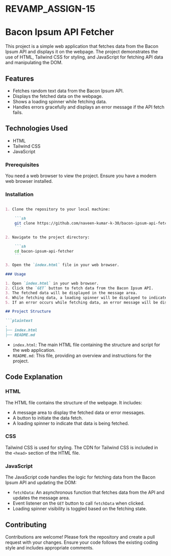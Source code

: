 # REVAMP_ASSIGN-15

# Bacon Ipsum API Fetcher

This project is a simple web application that fetches data from the Bacon Ipsum API and displays it on the webpage. The project demonstrates the use of HTML, Tailwind CSS for styling, and JavaScript for fetching API data and manipulating the DOM.

## Features

- Fetches random text data from the Bacon Ipsum API.
- Displays the fetched data on the webpage.
- Shows a loading spinner while fetching data.
- Handles errors gracefully and displays an error message if the API fetch fails.

## Technologies Used

- HTML
- Tailwind CSS
- JavaScript

### Prerequisites

You need a web browser to view the project. Ensure you have a modern web browser installed.

### Installation

```markdown

1. Clone the repository to your local machine:

    ```sh
    git clone https://github.com/naveen-kumar-k-30/bacon-ipsum-api-fetcher.git
    ```

2. Navigate to the project directory:

    ```sh
    cd bacon-ipsum-api-fetcher
    ```

3. Open the `index.html` file in your web browser.

### Usage

1. Open `index.html` in your web browser.
2. Click the `GET` button to fetch data from the Bacon Ipsum API.
3. The fetched data will be displayed in the message area.
4. While fetching data, a loading spinner will be displayed to indicate processing.
5. If an error occurs while fetching data, an error message will be displayed.

## Project Structure

```plaintext
.
├── index.html
├── README.md
```

- `index.html`: The main HTML file containing the structure and script for the web application.
- `README.md`: This file, providing an overview and instructions for the project.

## Code Explanation

### HTML

The HTML file contains the structure of the webpage. It includes:
- A message area to display the fetched data or error messages.
- A button to initiate the data fetch.
- A loading spinner to indicate that data is being fetched.

### CSS

Tailwind CSS is used for styling. The CDN for Tailwind CSS is included in the `<head>` section of the HTML file.

### JavaScript

The JavaScript code handles the logic for fetching data from the Bacon Ipsum API and updating the DOM:
- `fetchData`: An asynchronous function that fetches data from the API and updates the message area.
- Event listener on the `GET` button to call `fetchData` when clicked.
- Loading spinner visibility is toggled based on the fetching state.

## Contributing

Contributions are welcome! Please fork the repository and create a pull request with your changes. Ensure your code follows the existing coding style and includes appropriate comments.

